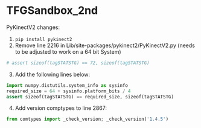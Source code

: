 # TFGSandbox_2nd

PyKinectV2 changes:
1. ```pip install pykinect2```
2. Remove line 2216 in Lib/site-packages/pykinect2/PyKinectV2.py (needs to be adjusted to work on a 64 bit System)
```python
# assert sizeof(tagSTATSTG) == 72, sizeof(tagSTATSTG)
```
3. Add the following lines below:
```python
import numpy.distutils.system_info as sysinfo
required_size = 64 + sysinfo.platform_bits / 4
assert sizeof(tagSTATSTG) == required_size, sizeof(tagSTATSTG)
```
4. Add version comptypes to line 2867:
```python
from comtypes import _check_version; _check_version('1.4.5')
```
